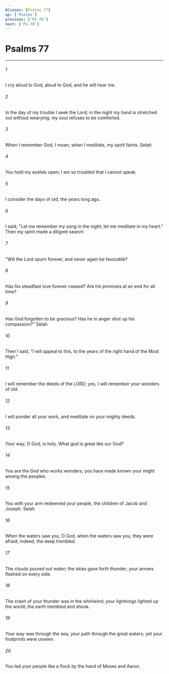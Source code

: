 ```yaml
---
Aliases: [Psalms 77]
up: ['Psalms']
previous: ['Ps 76']
next: ['Ps 78']
---
```

# Psalms 77
***



###### 1 
I cry aloud to God, aloud to God, and he will hear me. 

###### 2 
In the day of my trouble I seek the Lord; in the night my hand is stretched out without wearying; my soul refuses to be comforted. 

###### 3 
When I remember God, I moan; when I meditate, my spirit faints. Selah 

###### 4 
You hold my eyelids open; I am so troubled that I cannot speak. 

###### 5 
I consider the days of old, the years long ago. 

###### 6 
I said, "Let me remember my song in the night; let me meditate in my heart." Then my spirit made a diligent search: 

###### 7 
"Will the Lord spurn forever, and never again be favorable? 

###### 8 
Has his steadfast love forever ceased? Are his promises at an end for all time? 

###### 9 
Has God forgotten to be gracious? Has he in anger shut up his compassion?" Selah 

###### 10 
Then I said, "I will appeal to this, to the years of the right hand of the Most High." 

###### 11 
I will remember the deeds of the LORD; yes, I will remember your wonders of old. 

###### 12 
I will ponder all your work, and meditate on your mighty deeds. 

###### 13 
Your way, O God, is holy. What god is great like our God? 

###### 14 
You are the God who works wonders; you have made known your might among the peoples. 

###### 15 
You with your arm redeemed your people, the children of Jacob and Joseph. Selah 

###### 16 
When the waters saw you, O God, when the waters saw you, they were afraid; indeed, the deep trembled. 

###### 17 
The clouds poured out water; the skies gave forth thunder; your arrows flashed on every side. 

###### 18 
The crash of your thunder was in the whirlwind; your lightnings lighted up the world; the earth trembled and shook. 

###### 19 
Your way was through the sea, your path through the great waters; yet your footprints were unseen. 

###### 20 
You led your people like a flock by the hand of Moses and Aaron.
